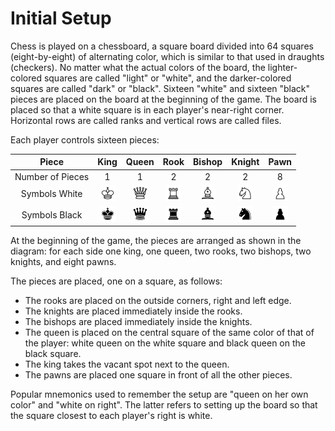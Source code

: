 # Initial Setup

Chess is played on a chessboard, a square board divided into 64 squares (eight-by-eight) 
of alternating color, which is similar to that used in draughts (checkers).
No matter what the actual colors of the board, the lighter-colored squares are called 
"light" or "white", and the darker-colored squares are called "dark" or "black". 
Sixteen "white" and sixteen "black" pieces are placed on the board at the beginning of the game. 
The board is placed so that a white square is in each player's near-right corner. 
Horizontal rows are called ranks and vertical rows are called files.

Each player controls sixteen pieces: 

|      Piece       |   King    |   Queen    |   Rook    |   Bishop    |   Knight    |   Pawn    |
|:----------------:|:---------:|:----------:|:---------:|:-----------:|:-----------:|:---------:|
| Number of Pieces |     1     |     1      |     2     |      2      |      2      |     8     |
|  Symbols White   | ![king_w] | ![queen_w] | ![rook_w] | ![bishop_w] | ![knight_w] | ![pawn_w] |
|  Symbols Black   | ![king_b] | ![queen_b] | ![rook_b] | ![bishop_b] | ![knight_b] | ![pawn_b] |

[king_w]: /docs/src/resources/images/pieces/king_white.png
[queen_w]: /docs/src/resources/images/pieces/queen_white.png
[rook_w]: /docs/src/resources/images/pieces/rook_white.png
[bishop_w]: /docs/src/resources/images/pieces/bishop_white.png
[knight_w]: /docs/src/resources/images/pieces/knight_white.png
[pawn_w]: /docs/src/resources/images/pieces/pawn_white.png
[king_b]: /docs/src/resources/images/pieces/king_black.png
[queen_b]: /docs/src/resources/images/pieces/queen_black.png
[rook_b]: /docs/src/resources/images/pieces/rook_black.png
[bishop_b]: /docs/src/resources/images/pieces/bishop_black.png
[knight_b]: /docs/src/resources/images/pieces/knight_black.png
[pawn_b]: /docs/src/resources/images/pieces/pawn_black.png

At the beginning of the game, the pieces are arranged as shown in the diagram: 
for each side one king, one queen, two rooks, two bishops, two knights, and eight pawns. 

The pieces are placed, one on a square, as follows:
- The rooks are placed on the outside corners, right and left edge.
- The knights are placed immediately inside the rooks.
- The bishops are placed immediately inside the knights.
- The queen is placed on the central square of the same color of that of the player: 
  white queen on the white square and black queen on the black square.
- The king takes the vacant spot next to the queen.
- The pawns are placed one square in front of all the other pieces.


Popular mnemonics used to remember the setup are "queen on her own color" and "white on right". 
The latter refers to setting up the board so that the square closest to each player's right 
is white.
